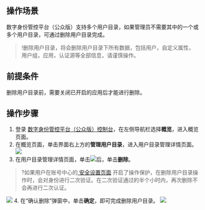 ## 操作场景
数字身份管控平台（公众版）支持多个用户目录，如果管理员不需要其中的一个或多个用户目录，可通过删除用户目录完成。
>!删除用户目录，将会删除用户目录下所有数据，包括用户，自定义属性，用户组，应用，认证源等全部信息，请谨慎操作。

## 前提条件
删除用户目录前，需要关闭已开启的应用后才能进行删除。

## 操作步骤
1. 登录 [数字身份管控平台（公众版）控制台](https://console.cloud.tencent.com/ciam)，在左侧导航栏选择**概览**，进入概览页面。
2. 在概览页面，单击界面右上方的**管理用户目录**，进入用户目录管理详情页面。
![](https://main.qcloudimg.com/raw/4a6ede8bc019f767de5d96bc404a8188.png)
3. 在用户目录管理详情页面，单击![](https://main.qcloudimg.com/raw/1ac336a5dc7945726e71a9da56cdcdbb.png)后，单击**删除**。
>?如果用户在账号中心的[ 安全设置页面](https://console.cloud.tencent.com/developer/security) 开启了操作保护，在删除用户目录操作时，会对身份进行二次验证。在二次验证通过的半个小时内，再次删除不会再进行二次认证。
>
![](https://qcloudimg.tencent-cloud.cn/raw/236b6e531157bbbfd85e23a49f537626.png)
4.  在“确认删除”弹窗中，单击**确定**，即可完成删除用户目录。
![](https://main.qcloudimg.com/raw/28c6059eb5cf3e3ceeaa334bc2638faa.png)
